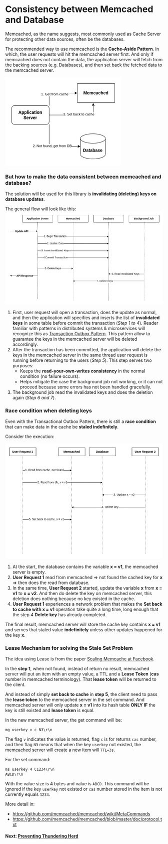 # Consistency between Memcached and Database

Memcached, as the name suggests, most commonly used as Cache Server
for protecting other data sources, often be the databases.

The recommended way to use memcached is the **Cache-Aside Pattern**.
In which, the user requests will hit the memcached server first.
And only if memcached does not contain the data, the application server will
fetch from the backing sources (e.g. Databases),
and then set back the fetched data to the memcached server.

![Cache Aside Pattern](images/cache-aside.png)

### But how to make the data consistent between memcached and database?

The solution will be used for this library is **invalidating (deleting) keys on database updates**.

The general flow will look like this:
![Invalidate Flow](images/invalidate-flow.png)

1. First, user request will open a transaction, does the update as normal,
   and then the application will specifies and inserts the list of **invalidated keys** in some table before
   commit the transaction (*Step 1 to 4*).
   Reader familiar with patterns in distributed systems & microservices
   will recognize this
   as [Transaction Outbox Pattern](https://microservices.io/patterns/data/transactional-outbox.html).
   This pattern allow to guarantee the keys in the memcached server will be deleted accordingly.
2. After the transaction has been committed, the application will delete the keys in the memcached server
   in the same thread user request is running before returning to the users (*Step 5*).
   This step serves two purposes:
    * Keeps the **read-your-own-writes consistency** in the normal condition (no failure occurs).
    * Helps mitigate the case the background job not working,
      or it can not proceed because some errors has not been handled gracefully.
3. The background job read the invalidated keys and does the deletion again (*Step 6 and 7*).

### Race condition when deleting keys

Even with the Transactional Outbox Pattern, there is still a **race condition**
that can make data in the cache be **staled indefinitely**.

Consider the execution:

![Race Condition](images/race-condition.png)

1. At the start, the database contains the variable **x = v1**, the memcached server is empty.
2. **User Request 1** read from memcached => not found the cached key for **x** => then does the read from database.
3. In the same time, **User Request 2** started, update the variable **x** from **x = v1** to **x = v2**.
   And then do delete the key on memcached server, this deletion does nothing because no key existed in the cache.
4. **User Request 1** experiences a network problem that makes the **Set back to cache with x = v1**
   operation take quite a long time,
   long enough that the step 4 **Delete key** has already completed.

The final result, memcached server will store the cache key contains **x = v1**
and serves that staled value **indefinitely** unless other updates happened for the key **x**.

### Lease Mechanism for solving the Stale Set Problem

The idea using Lease is from the paper
[Scaling Memcache at Facebook](https://www.usenix.org/system/files/conference/nsdi13/nsdi13-final170_update.pdf).

In the **step 1**, when not found, instead of return no result, memcached server will put
an item with an empty value, a TTL and a **Lease Token** (**cas** number in memcached terminology).
That **lease token** will be returned to the client.

And instead of simply **set back to cache** in **step 5**, the client need to pass the **lease token**
to the memcached server in the set command. And memcached server will only update **x = v1** into its hash table
**ONLY IF** the key is still existed and **lease token** is equal.

In the new memcached server, the get command will be:

```
mg userkey v c N3\r\n
```

The flag ``v`` indicates the value is returned, flag ``c`` is for returns ``cas`` number,
and then flag ``N3`` means that when the key ``userkey`` not existed,
the memcached server will create a new item will ``TTL=3s``.

For the set command:

```
ms userkey 4 C1234\r\n
ABCD\r\n
```

With the value size is 4 bytes and value is ``ABCD``. This command will be ignored if the key ``userkey`` not existed
or ``cas`` number
stored in the item is not currently equals ``1234``.

More detail in:

* https://github.com/memcached/memcached/wiki/MetaCommands
* https://github.com/memcached/memcached/blob/master/doc/protocol.txt

#### Next: [Preventing Thundering Herd](thundering-herd.md)